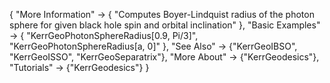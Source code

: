 {
  "More Information" -> {
    "Computes Boyer-Lindquist radius of the photon sphere for given black hole spin and orbital inclination"
  },
  "Basic Examples" -> {
    "KerrGeoPhotonSphereRadius[0.9, Pi/3]",
	"KerrGeoPhotonSphereRadius[a, 0]"
    },
  "See Also" -> {"KerrGeoIBSO", "KerrGeoISSO", "KerrGeoSeparatrix"},
  "More About" -> {"KerrGeodesics"},
  "Tutorials" -> {"KerrGeodesics"}
}